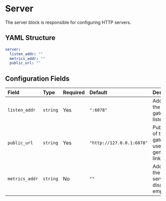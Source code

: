 # Server

The server block is responsible for configuring HTTP servers.

## YAML Structure

```yaml
server:
  listen_addr: ""
  metrics_addr: ""
  public_url: ""
```

## Configuration Fields

| Field          | Type     | Required | Default                   | Description                                       |
|:---------------|:---------|:---------|:--------------------------|:--------------------------------------------------|
| `listen_addr`  | `string` | Yes      | `":6078"`                 | Address the gateway listens on                    |
| `public_url`   | `string` | Yes      | `"http://127.0.0.1:6078"` | Public URL of the gateway, used to generate links |
| `metrics_addr` | `string` | No       | `""`                      | Address for the metrics server, disabled if empty |